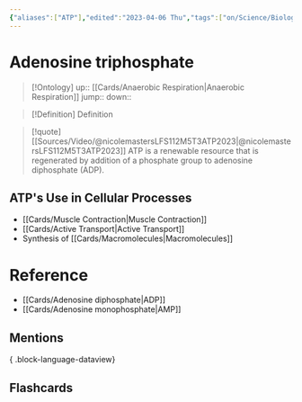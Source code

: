 ```yaml
---
{"aliases":["ATP"],"edited":"2023-04-06 Thu","tags":["on/Science/Biology/Biochemistry"],"date created":"2023-02-23 Thu","dg-publish":true,"permalink":"/cards/adenosine-triphosphate/","dgPassFrontmatter":true}
---
```


# Adenosine triphosphate

> [!Ontology]
> up:: [[Cards/Anaerobic Respiration\|Anaerobic Respiration]]
> jump::
> down:: 

> [!Definition] Definition
> 

> [!quote] [[Sources/Video/@nicolemastersLFS112M5T3ATP2023\|@nicolemastersLFS112M5T3ATP2023]]
> ATP is a renewable resource that is regenerated by addition of a phosphate group to adenosine diphosphate (ADP).

## ATP's Use in Cellular Processes
- [[Cards/Muscle Contraction\|Muscle Contraction]]
- [[Cards/Active Transport\|Active Transport]]
- Synthesis of [[Cards/Macromolecules\|Macromolecules]]

# Reference
- [[Cards/Adenosine diphosphate\|ADP]]
- [[Cards/Adenosine monophosphate\|AMP]]
## Mentions

{ .block-language-dataview}

## Flashcards
